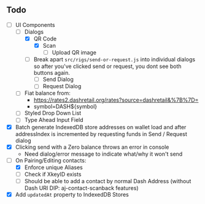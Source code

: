 ## Todo
- [ ] UI Components
  - [ ] Dialogs
    - [x] QR Code
      - [x] Scan
        - [ ] Upload QR image
    - [ ] Break apart `src/rigs/send-or-request.js` into individual dialogs so after you've clicked send or request, you dont see both buttons again.
      - [ ] Send Dialog
      - [ ] Request Dialog
  - [ ] Fiat balance from:
    - https://rates2.dashretail.org/rates?source=dashretail&%7B%7D=
    - symbol=DASH${symbol}
  - [ ] Styled Drop Down List
  - [ ] Type Ahead Input Field
- [x] Batch generate IndexedDB store addresses on wallet load and after addressIndex is incremented by requesting funds in Send / Request dialog
- [x] Clicking send with a Zero balance throws an error in console
  - Need dialog/error message to indicate what/why it won't send
- [ ] On Pairing/Editing contacts:
  - [x] Enforce unique Aliases
  - [ ] Check if XkeyID exists
  - [ ] Should be able to add a contact by normal Dash Address (without Dash URI DIP: aj-contact-scanback features)
- [x] Add `updatedAt` property to IndexedDB Stores